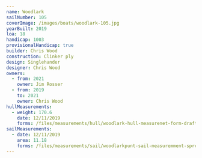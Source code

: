```yaml
---
name: Woodlark
sailNumber: 105
coverImage: /images/boats/woodlark-105.jpg
yearBuilt: 2019
loa: 18
handicap: 1003
provisionalHandicap: true
builder: Chris Wood
construction: Clinker ply
design: Singlehander
designer: Chris Wood
owners:
  - from: 2021
    owner: Jim Rosser
  - from: 2019
    to: 2021
    owner: Chris Wood
hullMeasurements:
  - weight: 170.6
    date: 12/11/2019
    forms: /files/measurements/hull/woodlark-hull-measurenet-form-draft-01.xlsx
sailMeasurements:
  - date: 12/11/2019
    area: 11.18
    forms: /files/measurements/sail/woodlarkpunt-sail-measuremment-spreadsheet-03.xlsx
---
```

